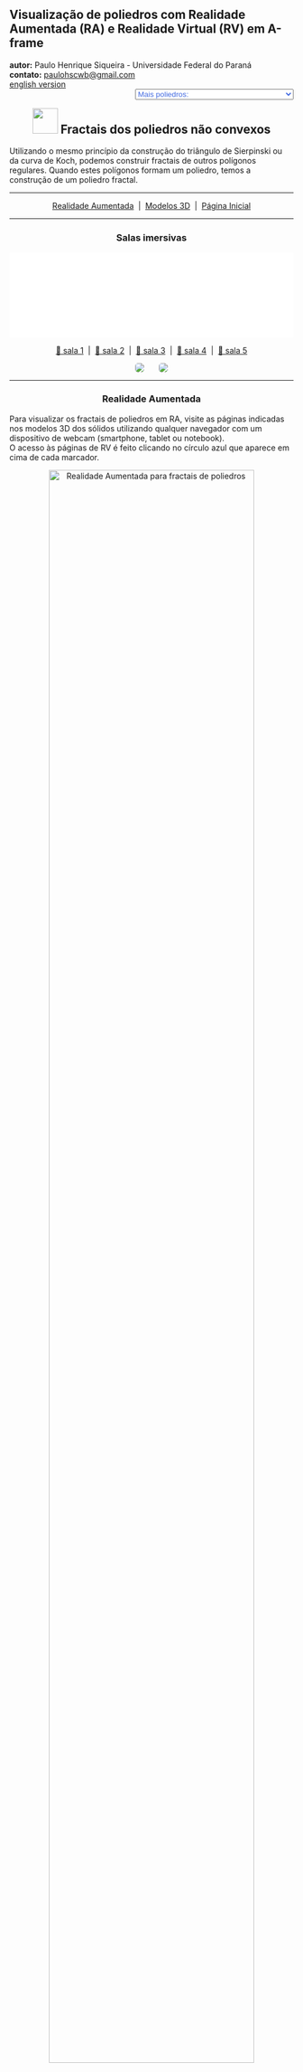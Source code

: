 <link rel="stylesheet" href="../../scripts/style.css">
<link rel="icon" type="image/png" href="../vr/salas/imagens/icone.png">
<h2>Visualização de poliedros com Realidade Aumentada (RA) e Realidade Virtual (RV) em A-frame</h2>
<b>autor:</b> Paulo Henrique Siqueira - Universidade Federal do Paraná
<br><b>contato:</b> <a href="#"> paulohscwb@gmail.com </a>
<br><a href="https://paulohscwb.github.io/polyhedra2/fractalnonconvex/">english version</a>
<form style="margin: 0 auto; float:right; text-align:right; width:100%; margin-bottom:15px;">
	<select id="url" onchange="urlHandler(this.value)" style="color:royalblue;">
		<option disabled selected>Mais poliedros:</option>
		<option value="../../ArchimedeanCatalanHulls/pt-br/">Cascos convexos de Arquimedes e Catalan</option>
		<option value="../../fractalplatonic/pt-br/">Fractais dos poliedros de Platão</option>
		<option disabled value="../../fractalnonconvex/pt-br/">Fractais dos poliedros não convexos</option>
		<option value="../../fractalarchimedean/pt-br/">Fractais dos poliedros de Arquimedes</option>
	</select>
</form>
<script>
function urlHandler(value) {                               
    window.location.assign(`${value}`);
}
</script>

<p id="p1"></p>
  <h2 align="center"><img src="../vr/salas/imagens/icone.png" style="margin-bottom:-10px" width="45"> Fractais dos poliedros não convexos</h2>
  Utilizando o mesmo princípio da construção do triângulo de Sierpinski ou da curva de Koch, podemos construir fractais de outros polígonos regulares. Quando estes polígonos formam um poliedro, temos a construção de um poliedro fractal.
 <hr>
 <p align="center"><a href="#ra">Realidade Aumentada</a><span>&nbsp;&nbsp;|&nbsp;&nbsp;</span><a href="#m3d">Modelos 3D</a><span>&nbsp;&nbsp;|&nbsp;&nbsp;</span><a href="../../pt-br/">Página Inicial</a></p>
  <hr>
 <h3 align="center">Salas imersivas</h3>
  <div class="embed-container"><iframe width="100%" src="../sala1.htm" title="Sala Imersiva de fractais de poliedros" frameborder="0" loading="lazy"></iframe></div>
  <p align="center"><a href="../sala1.htm" target="_blank">&#x1f517; sala 1</a><span>&nbsp;&nbsp;|&nbsp;&nbsp;</span><a href="../sala2.htm" target="_blank">&#x1f517; sala 2</a><span>&nbsp;&nbsp;|&nbsp;&nbsp;</span><a href="../sala3.htm" target="_blank">&#x1f517; sala 3</a><span>&nbsp;&nbsp;|&nbsp;&nbsp;</span><a href="../sala4.htm" target="_blank">&#x1f517; sala 4</a><span>&nbsp;&nbsp;|&nbsp;&nbsp;</span><a href="../sala5.htm" target="_blank">&#x1f517; sala 5</a></p>
  <p align="center"><img src="../../../geometria-descritiva/videos/fractalnonconvex1.gif" style="max-width: 47%; border-radius:5px; margin-right:5%" loading="lazy"/><img src="../../../geometria-descritiva/videos/fractalnonconvex2.gif" style="max-width: 47%; border-radius:5px" loading="lazy"/></p>
<hr> 
  <h3 id="ra" align="center">Realidade Aumentada</h3>
  Para visualizar os fractais de poliedros em RA, visite as páginas indicadas nos modelos 3D dos sólidos utilizando qualquer navegador com um dispositivo de webcam (smartphone, tablet ou notebook).
<br>O acesso às páginas de RV é feito clicando no círculo azul que aparece em cima de cada marcador.
<p align="center"><img style="border-radius:7px;" alt="Realidade Aumentada para fractais de poliedros" src="../ar/example.jpg" width="85%"></p>
<p align="center"><img src="../ar/fractalnonconvex.gif" alt="Realidade Aumentada para fractais de poliedros" style="max-width: 92%; border-radius:5px;" loading="lazy"/></p>
<hr>
<h3 id="m3d" align="center">Modelos 3D</h3>
<!-- <iframe width="560" height="315" style="max-width:100%" src="https://www.youtube.com/embed/videoseries?list=PLy0I_lGW8HxU-mneUmSsccpRAAwbErHFq" title="YouTube video player" frameborder="0" allow="accelerometer; autoplay; clipboard-write; encrypted-media; gyroscope; picture-in-picture; web-share" allowfullscreen></iframe> -->
<h4>1. Fractal do sólido de Escher</h4>
<a href="../vr/FractalEscher.htm" target="_blank" title="modelo 3D" class="fotoA"><img src="../ar/18A.png" class="foto" alt="Fractal do sólido de Escher"></a><img src="../ar/18.png" class="qr">
 <br><br>Aplicando-se o princípio de construção do triângulo de Sierpinski nas 48 faces do sólido de Escher, obtemos um fractal do sólido de Escher. Na primeira ordem de construção do fractal, construímos um novo sólido em 12 vértices do poliedro original. Neste exemplo, temos as representações do sólido nas ordens 0, 1, 2 e 3.
 <table>
	<tr>
		<th>ordem</th>
		<th>poliedros</th>
		<th>faces</th>
		<th>arestas</th>
		<th>vértices</th>
	</tr>
	<tr>
		<td>0</td>
		<td>1</td>
		<td>48</td>
		<td>72</td>
		<td>26</td>
	</tr>
	<tr>
		<td>1</td>
		<td>12</td>
		<td>576</td>
		<td>864</td>
		<td>312</td>
	</tr>
	<tr>
		<td>2</td>
		<td>144</td>
		<td>6912</td>
		<td>10368</td>
		<td>3744</td>
	</tr>
	<tr>
		<td>3</td>
		<td>1728</td>
		<td>82944</td>
		<td>124416</td>
		<td>44928</td>
	</tr>
 </table>
 <a href="../ra.html" class="raAR" title="Realidade aumentada" target="_blank"></a>
 <hr>
<h4>2. Fractal do pequeno dodecaedro estrelado</h4>
<a href="../vr/FractalSmallStellatedDodecahedron.htm" target="_blank" title="modelo 3D" class="fotoA"><img src="../ar/19A.png" class="foto" alt="Fractal do pequeno dodecaedro estrelado"></a><img src="../ar/19.png" class="qr">
 <br><br>Aplicando-se o princípio de construção da curva de Koch nas 12 faces do pequeno dodecaedro estrelado, obtemos um fractal do pequeno dodecaedro estrelado. Na primeira ordem de construção do fractal, construímos um novo sólido em cada vértice do poliedro original. Neste exemplo, temos as representações do sólido nas ordens 0, 1, 2 e 3.
 <table>
	<tr>
		<th>ordem</th>
		<th>poliedros</th>
		<th>faces</th>
		<th>arestas</th>
		<th>vértices</th>
	</tr>
	<tr>
		<td>0</td>
		<td>1</td>
		<td>12</td>
		<td>30</td>
		<td>12</td>
	</tr>
	<tr>
		<td>1</td>
		<td>12</td>
		<td>144</td>
		<td>360</td>
		<td>144</td>
	</tr>
	<tr>
		<td>2</td>
		<td>144</td>
		<td>1728</td>
		<td>4320</td>
		<td>1728</td>
	</tr>
	<tr>
		<td>3</td>
		<td>1728</td>
		<td>20736</td>
		<td>51840</td>
		<td>20736</td>
	</tr>
 </table>
 <a href="../ra.html" class="raAR" title="Realidade aumentada" target="_blank"></a>
 <hr>
<h4>3. Fractal do grande dodecaedro estrelado</h4>
<a href="../vr/FractalGreatStellatedDodecahedron.htm" target="_blank" title="modelo 3D" class="fotoA"><img src="../ar/22A.png" class="foto" alt="Fractal do grande dodecaedro estrelado"></a><img src="../ar/22.png" class="qr">
 <br><br>Aplicando-se o princípio de construção da curva de Koch nas 12 faces do grande dodecaedro estrelado, obtemos um fractal do grande dodecaedro estrelado. Na primeira ordem de construção do fractal, construímos um novo sólido em cada vértice do poliedro original. Neste exemplo, temos as representações do sólido nas ordens 0, 1, 2 e 3.
 <table>
	<tr>
		<th>ordem</th>
		<th>poliedros</th>
		<th>faces</th>
		<th>arestas</th>
		<th>vértices</th>
	</tr>
	<tr>
		<td>0</td>
		<td>1</td>
		<td>12</td>
		<td>30</td>
		<td>20</td>
	</tr>
	<tr>
		<td>1</td>
		<td>21</td>
		<td>252</td>
		<td>630</td>
		<td>420</td>
	</tr>
	<tr>
		<td>2</td>
		<td>441</td>
		<td>5292</td>
		<td>13230</td>
		<td>8820</td>
	</tr>
	<tr>
		<td>3</td>
		<td>9261</td>
		<td>111132</td>
		<td>277830</td>
		<td>185220</td>
	</tr>
 </table>
 <a href="../ra.html" class="raAR" title="Realidade aumentada" target="_blank"></a>
 <hr>
<h4>4. Fractal do grande icosaedro</h4>
<a href="../vr/FractalGreatIcosahedron.htm" target="_blank" title="modelo 3D" class="fotoA"><img src="../ar/20A.png" class="foto" alt="Fractal do grande icosaedro"></a><img src="../ar/20.png" class="qr">
 <br><br>Aplicando-se o princípio de construção da curva de Koch nas 20 faces do grande icosaedro, obtemos um fractal do grande icosaedro. Na primeira ordem de construção do fractal, construímos um novo sólido em cada vértice do poliedro original. Neste exemplo, temos as representações do sólido nas ordens 0, 1, 2 e 3.
 <table>
	<tr>
		<th>ordem</th>
		<th>poliedros</th>
		<th>faces</th>
		<th>arestas</th>
		<th>vértices</th>
	</tr>
	<tr>
		<td>0</td>
		<td>1</td>
		<td>20</td>
		<td>30</td>
		<td>12</td>
	</tr>
	<tr>
		<td>1</td>
		<td>12</td>
		<td>240</td>
		<td>360</td>
		<td>144</td>
	</tr>
	<tr>
		<td>2</td>
		<td>144</td>
		<td>2880</td>
		<td>4320</td>
		<td>1728</td>
	</tr>
	<tr>
		<td>3</td>
		<td>1728</td>
		<td>34560</td>
		<td>51840</td>
		<td>20736</td>
	</tr>
 </table>
 <a href="../ra1.html" class="raAR" title="Realidade aumentada" target="_blank"></a>
 <hr>
<h4>5. Fractal do grande dodecaedro</h4>
<a href="../vr/FractalGreatDodecahedron.htm" target="_blank" title="modelo 3D" class="fotoA"><img src="../ar/21A.png" class="foto" alt="Fractal do grande dodecaedro"></a><img src="../ar/21.png" class="qr">
 <br><br>Aplicando-se o princípio de construção da curva de Koch nas 12 faces do grande dodecaedro, obtemos um fractal do grande dodecaedro. Na primeira ordem de construção do fractal, construímos um novo sólido em cada vértice do poliedro original. Neste exemplo, temos as representações do sólido nas ordens 0, 1, 2 e 3.
 <table>
	<tr>
		<th>ordem</th>
		<th>poliedros</th>
		<th>faces</th>
		<th>arestas</th>
		<th>vértices</th>
	</tr>
	<tr>
		<td>0</td>
		<td>1</td>
		<td>12</td>
		<td>30</td>
		<td>12</td>
	</tr>
	<tr>
		<td>1</td>
		<td>12</td>
		<td>144</td>
		<td>360</td>
		<td>144</td>
	</tr>
	<tr>
		<td>2</td>
		<td>144</td>
		<td>1728</td>
		<td>4320</td>
		<td>1728</td>
	</tr>
	<tr>
		<td>3</td>
		<td>1728</td>
		<td>20736</td>
		<td>51840</td>
		<td>20736</td>
	</tr>
 </table>
 <a href="../ra1.html" class="raAR" title="Realidade aumentada" target="_blank"></a>
 <hr>
<h4>6. Fractal do grande dodecaedro stellapentakis</h4>
<a href="../vr/FractalGreatStellapentakisDodecahedron.htm" target="_blank" title="modelo 3D" class="fotoA"><img src="../ar/29A.png" class="foto" alt="Fractal do grande dodecaedro stellapentakis"></a><img src="../ar/29.png" class="qr">
 <br><br>Aplicando-se o princípio de construção da curva de Koch em 20 faces do grande dodecaedro stellapentakis, obtemos um fractal do grande dodecaedro stellapentakis. Na primeira ordem de construção do fractal, construímos um novo sólido em 20 vértices do poliedro original. Neste exemplo, temos as representações do sólido nas ordens 0, 1, 2 e 3.
 <table>
	<tr>
		<th>ordem</th>
		<th>poliedros</th>
		<th>faces</th>
		<th>arestas</th>
		<th>vértices</th>
	</tr>
	<tr>
		<td>0</td>
		<td>1</td>
		<td>60</td>
		<td>90</td>
		<td>32</td>
	</tr>
	<tr>
		<td>1</td>
		<td>21</td>
		<td>1260</td>
		<td>1890</td>
		<td>672</td>
	</tr>
	<tr>
		<td>2</td>
		<td>441</td>
		<td>26460</td>
		<td>39690</td>
		<td>14112</td>
	</tr>
	<tr>
		<td>3</td>
		<td>9261</td>
		<td>555660</td>
		<td>833490</td>
		<td>296352</td>
	</tr>
 </table>
 <a href="../ra1.html" class="raAR" title="Realidade aumentada" target="_blank"></a>
<hr>
<h4>7. Fractal da dipirâmide pentagrâmica</h4>
<a href="../vr/FractalPentagrammicDipyramid.htm" target="_blank" title="modelo 3D" class="fotoA"><img src="../ar/23A.png" class="foto" alt="Fractal da dipirâmide pentagrâmica"></a><img src="../ar/23.png" class="qr">
 <br><br>Aplicando-se o princípio de construção da curva de Koch nas arestas que formam o pentagrama da dipirâmide pentagrâmica, obtemos um fractal da dipirâmide pentagrâmica. Na primeira ordem de construção do fractal, construímos um novo sólido em 5 vértices do poliedro original. Neste exemplo, temos as representações do sólido nas ordens 0, 1, 2, 3 e 4.
 <table>
	<tr>
		<th>ordem</th>
		<th>poliedros</th>
		<th>faces</th>
		<th>arestas</th>
		<th>vértices</th>
	</tr>
	<tr>
		<td>0</td>
		<td>1</td>
		<td>10</td>
		<td>15</td>
		<td>7</td>
	</tr>
	<tr>
		<td>1</td>
		<td>6</td>
		<td>60</td>
		<td>90</td>
		<td>42</td>
	</tr>
	<tr>
		<td>2</td>
		<td>36</td>
		<td>360</td>
		<td>540</td>
		<td>252</td>
	</tr>
	<tr>
		<td>3</td>
		<td>216</td>
		<td>2160</td>
		<td>3240</td>
		<td>1512</td>
	</tr>
	<tr>
		<td>4</td>
		<td>1296</td>
		<td>12960</td>
		<td>19440</td>
		<td>9072</td>
	</tr>
 </table>
 <a href="../ra2.html" class="raAR" title="Realidade aumentada" target="_blank"></a>
 <hr>
<h4>8. Fractal do icosaedro triâmbico medial</h4>
<a href="../vr/FractalMedialTriambicIcosahedron.htm" target="_blank" title="modelo 3D" class="fotoA"><img src="../ar/24A.png" class="foto" alt="Fractal do icosaedro triâmbico medial"></a><img src="../ar/24.png" class="qr">
 <br><br>Aplicando-se o princípio de construção da curva de Koch nas faces do icosaedro triâmbico medial, obtemos um fractal do icosaedro triâmbico medial. Na primeira ordem de construção do fractal, construímos um novo sólido em 12 vértices do poliedro original. Neste exemplo, temos as representações do sólido nas ordens 0, 1, 2 e 3.
 <table>
	<tr>
		<th>ordem</th>
		<th>poliedros</th>
		<th>faces</th>
		<th>arestas</th>
		<th>vértices</th>
	</tr>
	<tr>
		<td>0</td>
		<td>1</td>
		<td>20</td>
		<td>60</td>
		<td>24</td>
	</tr>
	<tr>
		<td>1</td>
		<td>13</td>
		<td>260</td>
		<td>780</td>
		<td>312</td>
	</tr>
	<tr>
		<td>2</td>
		<td>169</td>
		<td>3380</td>
		<td>10140</td>
		<td>4056</td>
	</tr>
	<tr>
		<td>3</td>
		<td>2197</td>
		<td>43940</td>
		<td>131820</td>
		<td>52728</td>
	</tr>
 </table>
 <a href="../ra2.html" class="raAR" title="Realidade aumentada" target="_blank"></a>
 <hr>
<h4>9. Fractal do grande triacontaedro rômbico</h4>
<a href="../vr/FractalGreatRhombicTriacontahedron.htm" target="_blank" title="modelo 3D" class="fotoA"><img src="../ar/44A.png" class="foto" alt="Fractal do grande triacontaedro rômbico"></a><img src="../ar/44.png" class="qr">
 <br><br>Aplicando-se o princípio de construção da curva de Koch em 20 faces do grande triacontaedro rômbico, obtemos um fractal do grande triacontaedro rômbico. Na primeira ordem de construção do fractal, construímos um novo sólido em 20 vértices do poliedro original. Neste exemplo, temos as representações do sólido nas ordens 0, 1, 2 e 3.
 <table>
	<tr>
		<th>ordem</th>
		<th>poliedros</th>
		<th>faces</th>
		<th>arestas</th>
		<th>vértices</th>
	</tr>
	<tr>
		<td>0</td>
		<td>1</td>
		<td>30</td>
		<td>60</td>
		<td>32</td>
	</tr>
	<tr>
		<td>1</td>
		<td>21</td>
		<td>630</td>
		<td>1260</td>
		<td>672</td>
	</tr>
	<tr>
		<td>2</td>
		<td>441</td>
		<td>13230</td>
		<td>26460</td>
		<td>14112</td>
	</tr>
	<tr>
		<td>3</td>
		<td>9261</td>
		<td>277830</td>
		<td>555660</td>
		<td>296352</td>
	</tr>
 </table>
 <a href="../ra2.html" class="raAR" title="Realidade aumentada" target="_blank"></a>
 <hr>
<h4>10. Fractal do triacontaedro rômbico medial</h4>
<a href="../vr/FractalMedialRhombicTriacontahedron.htm" target="_blank" title="modelo 3D" class="fotoA"><img src="../ar/25A.png" class="foto" alt="Fractal do triacontaedro rômbico medial"></a><img src="../ar/25.png" class="qr">
 <br><br>Aplicando-se o princípio de construção da curva de Koch em 12 faces do triacontaedro rômbico medial, obtemos um fractal do triacontaedro rômbico medial. Na primeira ordem de construção do fractal, construímos um novo sólido em 12 vértices do poliedro original. Neste exemplo, temos as representações do sólido nas ordens 0, 1, 2 e 3.
 <table>
	<tr>
		<th>ordem</th>
		<th>poliedros</th>
		<th>faces</th>
		<th>arestas</th>
		<th>vértices</th>
	</tr>
	<tr>
		<td>0</td>
		<td>1</td>
		<td>30</td>
		<td>60</td>
		<td>24</td>
	</tr>
	<tr>
		<td>1</td>
		<td>13</td>
		<td>390</td>
		<td>780</td>
		<td>312</td>
	</tr>
	<tr>
		<td>2</td>
		<td>169</td>
		<td>5070</td>
		<td>10140</td>
		<td>4056</td>
	</tr>
	<tr>
		<td>3</td>
		<td>2197</td>
		<td>65910</td>
		<td>131820</td>
		<td>52728</td>
	</tr>
 </table>
 <a href="../ra3.html" class="raAR" title="Realidade aumentada" target="_blank"></a>
  <p class="topop"><a href="#p1" class="topo">voltar ao topo</a></p>
  <hr>
<h4>11. Fractal do pequeno hexecontaedro ditrigonal dodecacrônico</h4>
<a href="../vr/FractalSmallDitrigonalDodecacronicHexecontahedron.htm" target="_blank" title="modelo 3D" class="fotoA"><img src="../ar/26A.png" class="foto" alt="Fractal do pequeno hexecontaedro ditrigonal dodecacrônico"></a><img src="../ar/26.png" class="qr">
 <br><br>Aplicando-se o princípio de construção da curva de Koch em 12 faces do pequeno hexecontaedro ditrigonal dodecacrônico, obtemos um fractal do pequeno hexecontaedro ditrigonal dodecacrônico. Na primeira ordem de construção do fractal, construímos um novo sólido em 12 vértices do poliedro original. Neste exemplo, temos as representações do sólido nas ordens 0, 1, 2 e 3.
 <table>
	<tr>
		<th>ordem</th>
		<th>poliedros</th>
		<th>faces</th>
		<th>arestas</th>
		<th>vértices</th>
	</tr>
	<tr>
		<td>0</td>
		<td>1</td>
		<td>60</td>
		<td>120</td>
		<td>44</td>
	</tr>
	<tr>
		<td>1</td>
		<td>13</td>
		<td>780</td>
		<td>1560</td>
		<td>572</td>
	</tr>
	<tr>
		<td>2</td>
		<td>169</td>
		<td>10140</td>
		<td>20280</td>
		<td>7436</td>
	</tr>
	<tr>
		<td>3</td>
		<td>2197</td>
		<td>131820</td>
		<td>263640</td>
		<td>96668</td>
	</tr>
 </table>
 <a href="../ra3.html" class="raAR" title="Realidade aumentada" target="_blank"></a>
 <hr>
<h4>12. Fractal do rombicosacro</h4>
<a href="../vr/FractalRhombicosacron.htm" target="_blank" title="modelo 3D" class="fotoA"><img src="../ar/46A.png" class="foto" alt="Fractal do rombicosacro"></a><img src="../ar/46.png" class="qr">
 <br><br>Aplicando-se o princípio de construção da curva de Koch em 20 faces do rombicosacro, obtemos um fractal do rombicosacro. Na primeira ordem de construção do fractal, construímos um novo sólido em 20 vértices do poliedro original. Neste exemplo, temos as representações do sólido nas ordens 0, 1, 2 e 3.
 <table>
	<tr>
		<th>ordem</th>
		<th>poliedros</th>
		<th>faces</th>
		<th>arestas</th>
		<th>vértices</th>
	</tr>
	<tr>
		<td>0</td>
		<td>1</td>
		<td>60</td>
		<td>120</td>
		<td>50</td>
	</tr>
	<tr>
		<td>1</td>
		<td>21</td>
		<td>1260</td>
		<td>2520</td>
		<td>1050</td>
	</tr>
	<tr>
		<td>2</td>
		<td>441</td>
		<td>26460</td>
		<td>52920</td>
		<td>22050</td>
	</tr>
	<tr>
		<td>3</td>
		<td>9261</td>
		<td>555660</td>
		<td>1111320</td>
		<td>463050</td>
	</tr>
 </table>
 <a href="../ra3.html" class="raAR" title="Realidade aumentada" target="_blank"></a>
 <hr>
<h4>13. Fractal do pequeno icositetraedro hexacrônico</h4>
<a href="../vr/FractalSmallHexacronicIcositetrahedron.htm" target="_blank" title="modelo 3D" class="fotoA"><img src="../ar/27A.png" class="foto" alt="Fractal do pequeno icositetraedro hexacrônico"></a><img src="../ar/27.png" class="qr">
 <br><br>Aplicando-se o princípio de construção da curva de Koch em 6 faces do pequeno icositetraedro hexacrônico, obtemos um fractal do pequeno icositetraedro hexacrônico. Na primeira ordem de construção do fractal, construímos um novo sólido em 6 vértices do poliedro original. Neste exemplo, temos as representações do sólido nas ordens 0, 1, 2 e 3.
 <table>
	<tr>
		<th>ordem</th>
		<th>poliedros</th>
		<th>faces</th>
		<th>arestas</th>
		<th>vértices</th>
	</tr>
	<tr>
		<td>0</td>
		<td>1</td>
		<td>24</td>
		<td>48</td>
		<td>20</td>
	</tr>
	<tr>
		<td>1</td>
		<td>7</td>
		<td>168</td>
		<td>336</td>
		<td>140</td>
	</tr>
	<tr>
		<td>2</td>
		<td>49</td>
		<td>1176</td>
		<td>2352</td>
		<td>980</td>
	</tr>
	<tr>
		<td>3</td>
		<td>343</td>
		<td>8232</td>
		<td>16464</td>
		<td>6860</td>
	</tr>
 </table>
 <a href="../ra4.html" class="raAR" title="Realidade aumentada" target="_blank"></a>
 <hr>
<h4>14. Fractal do grande octaedro triakis</h4>
<a href="../vr/FractalGreatTriakisOctahedron.htm" target="_blank" title="modelo 3D" class="fotoA"><img src="../ar/28A.png" class="foto" alt="Fractal do grande octaedro triakis"></a><img src="../ar/28.png" class="qr">
 <br><br>Aplicando-se o princípio de construção da curva de Koch em 8 faces do grande octaedro triakis, obtemos um fractal do grande octaedro triakis. Na primeira ordem de construção do fractal, construímos um novo sólido em 8 vértices do poliedro original. Neste exemplo, temos as representações do sólido nas ordens 0, 1, 2 e 3.
 <table>
	<tr>
		<th>ordem</th>
		<th>poliedros</th>
		<th>faces</th>
		<th>arestas</th>
		<th>vértices</th>
	</tr>
	<tr>
		<td>0</td>
		<td>1</td>
		<td>24</td>
		<td>36</td>
		<td>14</td>
	</tr>
	<tr>
		<td>1</td>
		<td>9</td>
		<td>216</td>
		<td>324</td>
		<td>126</td>
	</tr>
	<tr>
		<td>2</td>
		<td>81</td>
		<td>1944</td>
		<td>2916</td>
		<td>1134</td>
	</tr>
	<tr>
		<td>3</td>
		<td>729</td>
		<td>17496</td>
		<td>26244</td>
		<td>10216</td>
	</tr>
 </table>
 <a href="../ra4.html" class="raAR" title="Realidade aumentada" target="_blank"></a>
 <hr>
<h4>15. Fractal do grande dodecaedro disdyakis</h4>
<a href="../vr/FractalGreatDisdyakisDodecahedron.htm" target="_blank" title="modelo 3D" class="fotoA"><img src="../ar/30A.png" class="foto" alt="Fractal do grande dodecaedro disdyakis"></a><img src="../ar/30.png" class="qr">
 <br><br>Aplicando-se o princípio de construção da curva de Koch em 8 faces do grande dodecaedro disdyakis, obtemos um fractal do grande dodecaedro disdyakis. Na primeira ordem de construção do fractal, construímos um novo sólido em 8 vértices do poliedro original. Neste exemplo, temos as representações do sólido nas ordens 0, 1, 2 e 3.
 <table>
	<tr>
		<th>ordem</th>
		<th>poliedros</th>
		<th>faces</th>
		<th>arestas</th>
		<th>vértices</th>
	</tr>
	<tr>
		<td>0</td>
		<td>1</td>
		<td>48</td>
		<td>72</td>
		<td>20</td>
	</tr>
	<tr>
		<td>1</td>
		<td>9</td>
		<td>432</td>
		<td>648</td>
		<td>180</td>
	</tr>
	<tr>
		<td>2</td>
		<td>81</td>
		<td>3888</td>
		<td>5832</td>
		<td>1620</td>
	</tr>
	<tr>
		<td>3</td>
		<td>729</td>
		<td>34992</td>
		<td>52488</td>
		<td>14580</td>
	</tr>
 </table>
 <a href="../ra4.html" class="raAR" title="Realidade aumentada" target="_blank"></a>
 <hr>
<h4>16. Fractal do pequeno rombidodecácrono</h4>
<a href="../vr/FractalSmallRhombidodecacron.htm" target="_blank" title="modelo 3D" class="fotoA"><img src="../ar/45A.png" class="foto" alt="Fractal do pequeno rombidodecácrono"></a><img src="../ar/45.png" class="qr">
 <br><br>Aplicando-se o princípio de construção da curva de Koch em 12 faces do pequeno rombidodecácrono, obtemos um fractal do pequeno rombidodecácrono. Na primeira ordem de construção do fractal, construímos um novo sólido em 12 vértices do poliedro original. Neste exemplo, temos as representações do sólido nas ordens 0, 1, 2 e 3.
 <table>
	<tr>
		<th>ordem</th>
		<th>poliedros</th>
		<th>faces</th>
		<th>arestas</th>
		<th>vértices</th>
	</tr>
	<tr>
		<td>0</td>
		<td>1</td>
		<td>60</td>
		<td>120</td>
		<td>42</td>
	</tr>
	<tr>
		<td>1</td>
		<td>13</td>
		<td>780</td>
		<td>1560</td>
		<td>546</td>
	</tr>
	<tr>
		<td>2</td>
		<td>169</td>
		<td>10140</td>
		<td>20280</td>
		<td>7098</td>
	</tr>
	<tr>
		<td>3</td>
		<td>2197</td>
		<td>131820</td>
		<td>263640</td>
		<td>92274</td>
	</tr>
 </table>
 <a href="../ra4.html" class="raAR" title="Realidade aumentada" target="_blank"></a>
 <hr>
<h4>17. Fractal do grande icosaedro triakis</h4>
<a href="../vr/FractalGreatTriakisIcosahedron.htm" target="_blank" title="modelo 3D" class="fotoA"><img src="../ar/47A.png" class="foto" alt="Fractal do grande icosaedro triakis"></a><img src="../ar/47.png" class="qr">
 <br><br>Aplicando-se o princípio de construção da curva de Koch em 12 faces do grande icosaedro triakis, obtemos um fractal do grande icosaedro triakis. Na primeira ordem de construção do fractal, construímos um novo sólido em 12 vértices do poliedro original. Neste exemplo, temos as representações do sólido nas ordens 0, 1, 2 e 3.
 <table>
	<tr>
		<th>ordem</th>
		<th>poliedros</th>
		<th>faces</th>
		<th>arestas</th>
		<th>vértices</th>
	</tr>
	<tr>
		<td>0</td>
		<td>1</td>
		<td>60</td>
		<td>90</td>
		<td>32</td>
	</tr>
	<tr>
		<td>1</td>
		<td>13</td>
		<td>780</td>
		<td>1170</td>
		<td>416</td>
	</tr>
	<tr>
		<td>2</td>
		<td>169</td>
		<td>10140</td>
		<td>15210</td>
		<td>5408</td>
	</tr>
	<tr>
		<td>3</td>
		<td>2197</td>
		<td>131820</td>
		<td>197730</td>
		<td>70304</td>
	</tr>
 </table>
 <a href="../ra4.html" class="raAR" title="Realidade aumentada" target="_blank"></a>
 <hr>
<h4>18. Fractal do grande icosaedro truncado</h4>
<a href="../vr/FractalTruncatedGreatIcosahedron.htm" target="_blank" title="modelo 3D" class="fotoA"><img src="../ar/48A.png" class="foto" alt="Fractal do Grande icosaedro truncado"></a><img src="../ar/48.png" class="qr">
 <br><br>Aplicando-se o princípio de construção da curva de Koch em 12 faces do grande icosaedro truncado, obtemos um fractal do grande icosaedro truncado. Na primeira ordem de construção do fractal, construímos um novo sólido em 12 faces do poliedro original. Neste exemplo, temos as representações do sólido nas ordens 0, 1, 2 e 3.
 <table>
	<tr>
		<th>ordem</th>
		<th>poliedros</th>
		<th>faces</th>
		<th>arestas</th>
		<th>vértices</th>
	</tr>
	<tr>
		<td>0</td>
		<td>1</td>
		<td>32</td>
		<td>90</td>
		<td>60</td>
	</tr>
	<tr>
		<td>1</td>
		<td>13</td>
		<td>416</td>
		<td>1170</td>
		<td>780</td>
	</tr>
	<tr>
		<td>2</td>
		<td>169</td>
		<td>5408</td>
		<td>15210</td>
		<td>10140</td>
	</tr>
	<tr>
		<td>3</td>
		<td>2197</td>
		<td>70304</td>
		<td>197730</td>
		<td>131820</td>
	</tr>
 </table>
 <a href="../ra4.html" class="raAR" title="Realidade aumentada" target="_blank"></a>
 <hr>
 <hr>
<h4>19. Fractal da dipirâmide pentagrâmica</h4>
<a href="../vr/FractalPentagrammicDipyramidA.htm" target="_blank" title="modelo 3D" class="fotoA"><img src="../ar/54A.png" class="foto" alt="Fractal da dipirâmide pentagrâmica"></a><img src="../ar/54.png" class="qr">
 <br><br>Aplicando-se o princípio de repetição de sólidos nos vértices da dipirâmide pentagrâmica, obtemos um fractal da dipirâmide pentagrâmica. Na primeira ordem de construção do fractal, construímos um novo sólido correspondente a cada vértice do poliedro original. Neste exemplo, temos as representações do sólido nas ordens 0, 1, 2, 3, 4 e 5.
 <table>
	<tr>
		<th>ordem</th>
		<th>poliedros</th>
		<th>faces</th>
		<th>arestas</th>
		<th>vértices</th>
	</tr>
	<tr>
		<td>0</td>
		<td>1</td>
		<td>10</td>
		<td>15</td>
		<td>7</td>
	</tr>
	<tr>
		<td>1</td>
		<td>6</td>
		<td>60</td>
		<td>90</td>
		<td>42</td>
	</tr>
	<tr>
		<td>2</td>
		<td>11</td>
		<td>110</td>
		<td>165</td>
		<td>77</td>
	</tr>
	<tr>
		<td>3</td>
		<td>21</td>
		<td>210</td>
		<td>315</td>
		<td>147</td>
	</tr>
	<tr>
		<td>4</td>
		<td>41</td>
		<td>410</td>
		<td>615</td>
		<td>287</td>
	</tr>
	<tr>
		<td>5</td>
		<td>81</td>
		<td>810</td>
		<td>1215</td>
		<td>567</td>
	</tr>
 </table>
 <a href="../ra4.html" class="raAR" title="Realidade aumentada" target="_blank"></a>
 <hr>
<h4>20. Fractal da dipirâmide heptagrâmica</h4>
<a href="../vr/FractalHeptagrammicDipyramidA.htm" target="_blank" title="modelo 3D" class="fotoA"><img src="../ar/55A.png" class="foto" alt="Fractal da dipirâmide pentagrâmica"></a><img src="../ar/55.png" class="qr">
 <br><br>Aplicando-se o princípio de repetição de sólidos nos vértices da dipirâmide heptagrâmica, obtemos um fractal da dipirâmide heptagrâmica. Na primeira ordem de construção do fractal, construímos um novo sólido correspondente a cada vértice do poliedro original. Neste exemplo, temos as representações do sólido nas ordens 0, 1, 2, 3, 4 e 5.
 <table>
	<tr>
		<th>ordem</th>
		<th>poliedros</th>
		<th>faces</th>
		<th>arestas</th>
		<th>vértices</th>
	</tr>
	<tr>
		<td>0</td>
		<td>1</td>
		<td>14</td>
		<td>21</td>
		<td>9</td>
	</tr>
	<tr>
		<td>1</td>
		<td>8</td>
		<td>112</td>
		<td>168</td>
		<td>72</td>
	</tr>
	<tr>
		<td>2</td>
		<td>15</td>
		<td>210</td>
		<td>315</td>
		<td>135</td>
	</tr>
	<tr>
		<td>3</td>
		<td>29</td>
		<td>406</td>
		<td>609</td>
		<td>261</td>
	</tr>
	<tr>
		<td>4</td>
		<td>57</td>
		<td>798</td>
		<td>1197</td>
		<td>513</td>
	</tr>
	<tr>
		<td>5</td>
		<td>113</td>
		<td>1582</td>
		<td>2373</td>
		<td>1017</td>
	</tr>
 </table>
 <a href="../ra4.html" class="raAR" title="Realidade aumentada" target="_blank"></a>
 <p class="topop"><a href="#p1" class="topo">voltar ao topo</a></p>
 <hr>
<h4>21. Fractal do grande dodecaedro pentakis</h4>
<a href="../vr/FractalGreatPentakisDodecahedron.htm" target="_blank" title="modelo 3D" class="fotoA"><img src="../ar/49A.png" class="foto" alt="Fractal do grande dodecaedro pentakis"></a><img src="../ar/49.png" class="qr">
 <br><br>Aplicando-se o princípio de construção da curva de Koch em 12 vértices do grande dodecaedro pentakis, obtemos um fractal do grande dodecaedro pentakis. Na primeira ordem de construção do fractal, construímos um novo sólido em 12 vértices do poliedro original. Neste exemplo, temos as representações do sólido nas ordens 0, 1, 2 e 3.
 <table>
	<tr>
		<th>ordem</th>
		<th>poliedros</th>
		<th>faces</th>
		<th>arestas</th>
		<th>vértices</th>
	</tr>
	<tr>
		<td>0</td>
		<td>1</td>
		<td>60</td>
		<td>90</td>
		<td>24</td>
	</tr>
	<tr>
		<td>1</td>
		<td>13</td>
		<td>780</td>
		<td>1170</td>
		<td>312</td>
	</tr>
	<tr>
		<td>2</td>
		<td>169</td>
		<td>10140</td>
		<td>15210</td>
		<td>4056</td>
	</tr>
	<tr>
		<td>3</td>
		<td>2197</td>
		<td>131820</td>
		<td>197730</td>
		<td>52728</td>
	</tr>
 </table>
 <a href="../ra5.html" class="raAR" title="Realidade aumentada" target="_blank"></a>
 <hr>
<h4>22. Fractal do icosidodecadodecaedro</h4>
<a href="../vr/FractalIcosidodecadodecahedron.htm" target="_blank" title="modelo 3D" class="fotoA"><img src="../ar/50A.png" class="foto" alt="Fractal do icosidodecadodecaedro"></a><img src="../ar/50.png" class="qr">
 <br><br>Aplicando-se o princípio de construção da curva de Koch em 12 faces do icosidodecadodecaedro, obtemos um fractal do icosidodecadodecaedro. Na primeira ordem de construção do fractal, construímos um novo sólido em 12 faces do poliedro original. Neste exemplo, temos as representações do sólido nas ordens 0, 1, 2 e 3.
 <table>
	<tr>
		<th>ordem</th>
		<th>poliedros</th>
		<th>faces</th>
		<th>arestas</th>
		<th>vértices</th>
	</tr>
	<tr>
		<td>0</td>
		<td>1</td>
		<td>44</td>
		<td>120</td>
		<td>60</td>
	</tr>
	<tr>
		<td>1</td>
		<td>13</td>
		<td>572</td>
		<td>1560</td>
		<td>780</td>
	</tr>
	<tr>
		<td>2</td>
		<td>169</td>
		<td>7436</td>
		<td>20280</td>
		<td>10140</td>
	</tr>
	<tr>
		<td>3</td>
		<td>2197</td>
		<td>96668</td>
		<td>263640</td>
		<td>131820</td>
	</tr>
 </table>
 <a href="../ra5.html" class="raAR" title="Realidade aumentada" target="_blank"></a>
<hr>
<h4>23. Fractal do Rombicosaedro</h4>
<a href="../vr/FractalRhombicosahedron.htm" target="_blank" title="modelo 3D" class="fotoA"><img src="../ar/51A.png" class="foto" alt="Fractal do Rombicosaedro"></a><img src="../ar/51.png" class="qr">
 <br><br>Aplicando-se o princípio de construção da curva de Koch em 12 faces do rombicosaedro, obtemos um fractal do rombicosaedro. Na primeira ordem de construção do fractal, construímos um novo sólido em 12 faces do poliedro original. Neste exemplo, temos as representações do sólido nas ordens 0, 1, 2 e 3.
 <table>
	<tr>
		<th>ordem</th>
		<th>poliedros</th>
		<th>faces</th>
		<th>arestas</th>
		<th>vértices</th>
	</tr>
	<tr>
		<td>0</td>
		<td>1</td>
		<td>50</td>
		<td>120</td>
		<td>60</td>
	</tr>
	<tr>
		<td>1</td>
		<td>13</td>
		<td>650</td>
		<td>1560</td>
		<td>780</td>
	</tr>
	<tr>
		<td>2</td>
		<td>169</td>
		<td>8450</td>
		<td>20280</td>
		<td>10140</td>
	</tr>
	<tr>
		<td>3</td>
		<td>2197</td>
		<td>109850</td>
		<td>263640</td>
		<td>131820</td>
	</tr>
 </table>
 <a href="../ra5.html" class="raAR" title="Realidade aumentada" target="_blank"></a>
 <hr>
<h4>24. Fractal do hexecontaedro pentagonal invertido medial</h4>
<a href="../vr/FractalMedialInvertedPentagonalHexecontahedron.htm" target="_blank" title="modelo 3D" class="fotoA"><img src="../ar/52A.png" class="foto" alt="Fractal do hexecontaedro pentagonal invertido medial"></a><img src="../ar/52.png" class="qr">
 <br><br>Aplicando-se o princípio de construção da curva de Koch em 12 vértices do hexecontaedro pentagonal invertido medial, obtemos um fractal do hexecontaedro pentagonal invertido medial. Na primeira ordem de construção do fractal, construímos um novo sólido em 12 vértices do poliedro original. Neste exemplo, temos as representações do sólido nas ordens 0, 1, 2 e 3.
 <table>
	<tr>
		<th>ordem</th>
		<th>poliedros</th>
		<th>faces</th>
		<th>arestas</th>
		<th>vértices</th>
	</tr>
	<tr>
		<td>0</td>
		<td>1</td>
		<td>60</td>
		<td>150</td>
		<td>84</td>
	</tr>
	<tr>
		<td>1</td>
		<td>13</td>
		<td>780</td>
		<td>1950</td>
		<td>1092</td>
	</tr>
	<tr>
		<td>2</td>
		<td>169</td>
		<td>10140</td>
		<td>25350</td>
		<td>14196</td>
	</tr>
	<tr>
		<td>3</td>
		<td>2197</td>
		<td>131820</td>
		<td>329550</td>
		<td>184548</td>
	</tr>
 </table>
 <a href="../ra5.html" class="raAR" title="Realidade aumentada" target="_blank"></a>
 <hr>
<h4>25. Fractal da dipirâmide heptagrâmica</h4>
<a href="../vr/FractalHeptagrammicDipyramid.htm" target="_blank" title="modelo 3D" class="fotoA"><img src="../ar/53A.png" class="foto" alt="Fractal da dipirâmide heptagrâmica"></a><img src="../ar/53.png" class="qr">
 <br><br>Aplicando-se o princípio de construção da curva de Koch nos vértices da dipirâmide heptagrâmica, obtemos um fractal da dipirâmide heptagrâmica. Na primeira ordem de construção do fractal, construímos um novo sólido nos vértices do poliedro original. Neste exemplo, temos as representações do sólido nas ordens 0, 1, 2, 3 e 4.
 <table>
	<tr>
		<th>ordem</th>
		<th>poliedros</th>
		<th>faces</th>
		<th>arestas</th>
		<th>vértices</th>
	</tr>
	<tr>
		<td>0</td>
		<td>1</td>
		<td>14</td>
		<td>21</td>
		<td>9</td>
	</tr>
	<tr>
		<td>1</td>
		<td>8</td>
		<td>112</td>
		<td>168</td>
		<td>72</td>
	</tr>
	<tr>
		<td>2</td>
		<td>64</td>
		<td>896</td>
		<td>1344</td>
		<td>576</td>
	</tr>
	<tr>
		<td>3</td>
		<td>512</td>
		<td>7168</td>
		<td>10752</td>
		<td>4608</td>
	</tr>
	<tr>
		<td>4</td>
		<td>4096</td>
		<td>57344</td>
		<td>86016</td>
		<td>36864</td>
	</tr>
 </table>
 <a href="../ra5.html" class="raAR" title="Realidade aumentada" target="_blank"></a>
<p class="topop"><a href="#p1" class="topo">voltar ao topo</a></p>
<hr>

<br><a rel="license" href="http://creativecommons.org/licenses/by-nc-nd/4.0/"><img alt="Licença Creative Commons" style="border-width:0" src="https://i.creativecommons.org/l/by-nc-nd/4.0/88x31.png" loading="lazy"/></a><br /><span xmlns:dct="http://purl.org/dc/terms/" property="dct:title">Non convex polyhedra fractals - Visualization of polyhedra with Augmented Reality and Virtual Reality</span> de <a xmlns:cc="http://creativecommons.org/ns#" href="https://paulohscwb.github.io/polyhedra2/fractalnonconvex/" property="cc:attributionName" rel="cc:attributionURL">Paulo Henrique Siqueira</a> está licenciado com uma Licença <a rel="license" href="http://creativecommons.org/licenses/by-nc-nd/4.0/">Creative Commons Atribuição-NãoComercial-SemDerivações 4.0 Internacional</a>.

<h4>Como citar este trabalho:</h4> 
<p>Siqueira, P.H., "Non convex polyhedra fractals - Visualization of polyhedra with Augmented Reality and Virtual Reality". Disponível em: <https://paulohscwb.github.io/polyhedra2/fractalnonconvex/>, Outubro de 2023.</p>
<!--<a target="_blank" href="https://doi.org/10.5281/zenodo.8272770"><img src="https://zenodo.org/badge/DOI/10.5281/zenodo.8272770.svg" alt="DOI"></a>-->
<br><br><b>Referências:</b>
<br>Weisstein, Eric W. "Archimedean Solid" From MathWorld-A Wolfram Web Resource. <a href="http://mathworld.wolfram.com/ArchimedeanSolid.html" target="_blank">http://mathworld.wolfram.com/ArchimedeanSolid.html</a>
<br>Weisstein, Eric W. "Platonic Solid" From MathWorld-A Wolfram Web Resource. <a href="http://mathworld.wolfram.com/PlatonicSolid.html" target="_blank">http://mathworld.wolfram.com/PlatonicSolid.html</a>
<br>Weisstein, Eric W. "Archimedean Dual" From MathWorld-A Wolfram Web Resource. <a href="https://mathworld.wolfram.com/ArchimedeanDual.html" target="_blank">https://mathworld.wolfram.com/ArchimedeanDual.html</a>
<br>Weisstein, Eric W. "Uniform Polyhedron." From MathWorld--A Wolfram Web Resource. <a href="https://mathworld.wolfram.com/UniformPolyhedron.html" target="_blank">https://mathworld.wolfram.com/UniformPolyhedron.html</a>
<br>Wikipedia <a href="https://en.wikipedia.org/wiki/Archimedean_solid" target="_blank">https://en.wikipedia.org/wiki/Archimedean_solid</a>
<br>Wikipedia <a href="https://en.wikipedia.org/wiki/en.wikipedia.org/wiki/Platonic_solid" target="_blank">https://en.wikipedia.org/wiki/Platonic_solid</a>
<br>McCooey, David I. "Visual Polyhedra". <a href="http://dmccooey.com/polyhedra/" target="_blank">http://dmccooey.com/polyhedra/</a>
